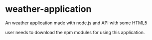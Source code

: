# weather-application
An weather application made with node.js and API with some HTML5


user needs to download the npm modules for using this application.
